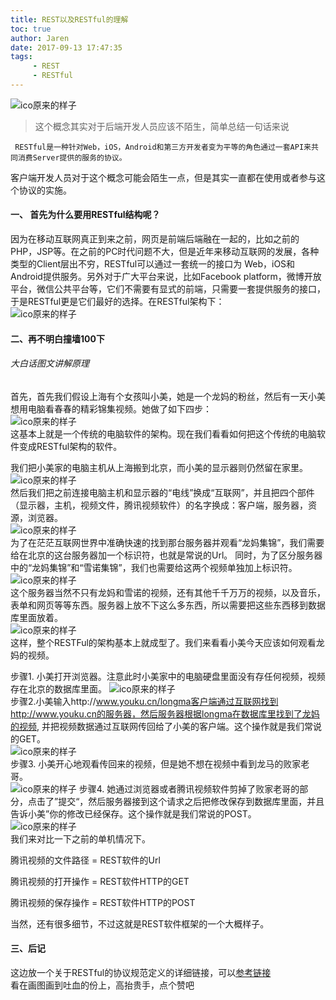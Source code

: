 ```yaml
---
title: REST以及RESTful的理解
toc: true
author: Jaren
date: 2017-09-13 17:47:35
tags:
     - REST
     - RESTful
---
```


![ico原来的样子](/assets/blogImg/r11.jpg) 
>这个概念其实对于后端开发人员应该不陌生，简单总结一句话来说 

     RESTful是一种针对Web，iOS，Android和第三方开发者变为平等的角色通过一套API来共同消费Server提供的服务的协议。
 
 <!-- more -->
  客户端开发人员对于这个概念可能会陌生一点，但是其实一直都在使用或者参与这个协议的实施。  
 #### 一、 首先为什么要用RESTful结构呢？

  因为在移动互联网真正到来之前，网页是前端后端融在一起的，比如之前的PHP，JSP等。在之前的PC时代问题不大，但是近年来移动互联网的发展，各种类型的Client层出不穷，RESTful可以通过一套统一的接口为 Web，iOS和Android提供服务。另外对于广大平台来说，比如Facebook platform，微博开放平台，微信公共平台等，它们不需要有显式的前端，只需要一套提供服务的接口，于是RESTful更是它们最好的选择。在RESTful架构下：  
   ![ico原来的样子](/assets/blogImg/r1.png)  
 #### 二、再不明白撞墙100下  
   ###### 大白话图文讲解原理

首先，首先我们假设上海有个女孩叫小美，她是一个龙妈的粉丝，然后有一天小美想用电脑看春春的精彩锦集视频。她做了如下四步：  
    ![ico原来的样子](/assets/blogImg/r2.png)   
    这基本上就是一个传统的电脑软件的架构。现在我们看看如何把这个传统的电脑软件变成RESTful架构的软件。

我们把小美家的电脑主机从上海搬到北京，而小美的显示器则仍然留在家里。  
  ![ico原来的样子](/assets/blogImg/r3.png)   
  然后我们把之前连接电脑主机和显示器的“电线”换成“互联网”，并且把四个部件（显示器，主机，视频文件，腾讯视频软件）的名字换成：客户端，服务器，资源，浏览器。  
  ![ico原来的样子](/assets/blogImg/r4.png)  
  为了在茫茫互联网世界中准确快速的找到那台服务器并观看“龙妈集锦”，我们需要给在北京的这台服务器加一个标识符，也就是常说的Url。 同时，为了区分服务器中的“龙妈集锦”和“雪诺集锦”，我们也需要给这两个视频单独加上标识符。  
  ![ico原来的样子](/assets/blogImg/r5.png)   
  这个服务器当然不只有龙妈和雪诺的视频，还有其他千千万万的视频，以及音乐，表单和网页等等东西。服务器上放不下这么多东西，所以需要把这些东西移到数据库里面放着。  
  ![ico原来的样子](/assets/blogImg/r6.png)   
  这样，整个RESTFul的架构基本上就成型了。我们来看看小美今天应该如何观看龙妈的视频。

步骤1. 小美打开浏览器。注意此时小美家中的电脑硬盘里面没有存任何视频，视频存在北京的数据库里面。
 ![ico原来的样子](/assets/blogImg/r7.png)  
 步骤2.小美输入http://www.youku.cn/longma客户端通过互联网找到http://www.youku.cn的服务器，然后服务器根据longma在数据库里找到了龙妈的视频, 并把视频数据通过互联网传回给了小美的客户端。这个操作就是我们常说的GET。  
  ![ico原来的样子](/assets/blogImg/r8.png)   
  步骤3. 小美开心地观看传回来的视频，但是她不想在视频中看到龙马的败家老哥。   
  ![ico原来的样子](/assets/blogImg/r9.png) 
  步骤4. 她通过浏览器或者腾讯视频软件剪掉了败家老哥的部分，点击了”提交“，然后服务器接到这个请求之后把修改保存到数据库里面，并且告诉小美”你的修改已经保存。这个操作就是我们常说的POST。  
  ![ico原来的样子](/assets/blogImg/r10.png)   
  我们来对比一下之前的单机情况下。

腾讯视频的文件路径 = REST软件的Url

腾讯视频的打开操作 = REST软件HTTP的GET

腾讯视频的保存操作 = REST软件HTTP的POST

当然，还有很多细节，不过这就是REST软件框架的一个大概样子。   
 #### 三、后记

 这边放一个关于RESTful的协议规范定义的详细链接，可以[参考链接][参考链接]  
 看在画图画到吐血的份上，高抬贵手，点个赞吧
 
 [参考链接]: http://ibruce.info/2013/11/22/hexo-your-blog/?utm_source=tuicool
